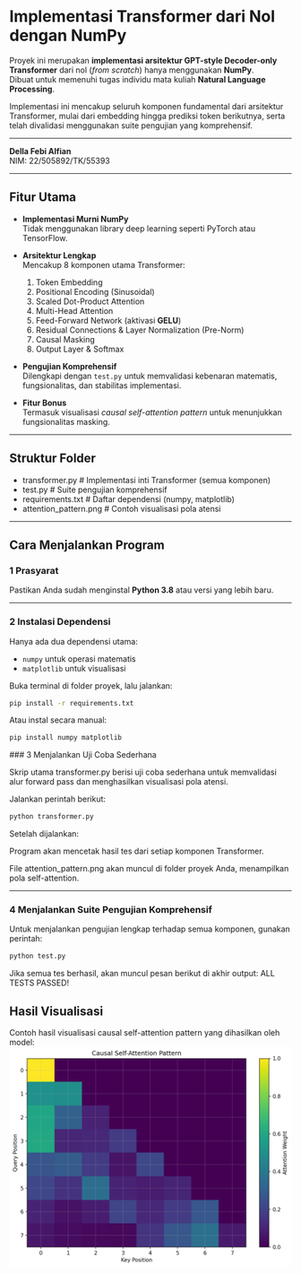 # Implementasi Transformer dari Nol dengan NumPy

Proyek ini merupakan **implementasi arsitektur GPT-style Decoder-only Transformer** dari nol (*from scratch*) hanya menggunakan **NumPy**.  
Dibuat untuk memenuhi tugas individu mata kuliah **Natural Language Processing**.

Implementasi ini mencakup seluruh komponen fundamental dari arsitektur Transformer, mulai dari embedding hingga prediksi token berikutnya, serta telah divalidasi menggunakan suite pengujian yang komprehensif.

---

**Della Febi Alfian**  
NIM: 22/505892/TK/55393

---

## Fitur Utama

- **Implementasi Murni NumPy**  
  Tidak menggunakan library deep learning seperti PyTorch atau TensorFlow.

- **Arsitektur Lengkap**  
  Mencakup 8 komponen utama Transformer:
  1. Token Embedding  
  2. Positional Encoding (Sinusoidal)  
  3. Scaled Dot-Product Attention  
  4. Multi-Head Attention  
  5. Feed-Forward Network (aktivasi **GELU**)  
  6. Residual Connections & Layer Normalization (Pre-Norm)  
  7. Causal Masking  
  8. Output Layer & Softmax  

- **Pengujian Komprehensif**  
  Dilengkapi dengan `test.py` untuk memvalidasi kebenaran matematis, fungsionalitas, dan stabilitas implementasi.

- **Fitur Bonus**  
  Termasuk visualisasi *causal self-attention pattern* untuk menunjukkan fungsionalitas masking.

---

## Struktur Folder
- transformer.py # Implementasi inti Transformer (semua komponen)
- test.py # Suite pengujian komprehensif
- requirements.txt # Daftar dependensi (numpy, matplotlib)
- attention_pattern.png # Contoh visualisasi pola atensi


---

## Cara Menjalankan Program

### 1 Prasyarat
Pastikan Anda sudah menginstal **Python 3.8** atau versi yang lebih baru.

---

### ️2 Instalasi Dependensi

Hanya ada dua dependensi utama:
- `numpy` untuk operasi matematis  
- `matplotlib` untuk visualisasi  

Buka terminal di folder proyek, lalu jalankan:
```bash
pip install -r requirements.txt
```
Atau instal secara manual:
```bash
pip install numpy matplotlib
```

️### 3 Menjalankan Uji Coba Sederhana

Skrip utama transformer.py berisi uji coba sederhana untuk memvalidasi alur forward pass dan menghasilkan visualisasi pola atensi.

Jalankan perintah berikut:
```bash
python transformer.py
```
Setelah dijalankan:

Program akan mencetak hasil tes dari setiap komponen Transformer.

File attention_pattern.png akan muncul di folder proyek Anda, menampilkan pola self-attention.

---

### ️4 Menjalankan Suite Pengujian Komprehensif

Untuk menjalankan pengujian lengkap terhadap semua komponen, gunakan perintah:

```bash
python test.py
```
Jika semua tes berhasil, akan muncul pesan berikut di akhir output:
ALL TESTS PASSED!

## Hasil Visualisasi

Contoh hasil visualisasi causal self-attention pattern yang dihasilkan oleh model:
![Attention Pattern](attention_pattern.png)
